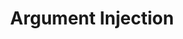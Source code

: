 ---
layout: tag-list
type: tag
title: Argument Injection
slug: Argument-Injection
category: Tag
sidebar: false
description: >
    Es una puerta trasera.
---